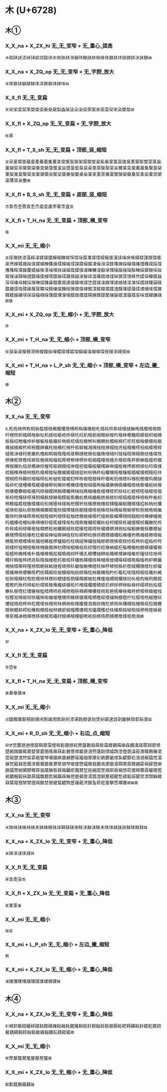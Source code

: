 # 木 (U+6728)

## 木①

### X_X_na + X_ZX_hi 无_无_变窄 + 无_重心_提高
`术`秫䟣訹沭䘤㺷絉怵鉥炢木咻狇䊾㳜貅㕲鮴䛙蚞恘烌休䏫䝗炑㹯銝鈢沐牀䮌`崊`

### X_X_na + X_ZQ_op 无_无_变窄 + 无_字腔_放大
`本`㤓骵钵躰缽䱁体泍䬱鉢㶱絊呠`砵`

### X_X_fl 无_无_变扁
`㭉`穼栄鿄栞䍒桀榮栥柴桒椉梨螙枈柒朵㭍柋荣案㚓筞䒳罙宋朶槳㮗`䓱`

### X_X_fl + X_ZQ_op 无_无_变扁 + 无_字腔_放大
`笨`苯

### X_X_fl + T_S_sh 无_无_变扁 + 顶部_竖_缩短
`呆`采䉎槼䲷蘃槖㯻䯂㯱㠍櫜枼㭧㮣䰂㯏架㮡㮾楘枲髤桑枽䈎蘂棨臬葇築椠㯺菜簗燊篥欒梊宲橜槷梥櫐䕁檗櫽㰍楶橤㯐葈䔧䂞棐喿栗棻榘棸蒅杗櫫某栾棄蘽藁集檕葉琹䔁桇槀䈢槩棠楽㮤檃虊染槧梁蘖樂椝櫱㮚㕖薬桨㰆雬藥蕖檠槃梷蘗㯔栔柔㮍橐栠槊渠橥寀枀雧`䰆`

### X_X_fl + B_S_sh 无_无_变扁 + 底部_竖_缩短
`怸`杳杏杢莕㭗朰杰楍桽㮺李㮅柰査`查`

### X_X_fl + T_H_na 无_无_变扁 + 顶部_横_变窄
`梟`

### X_X_mi 无_无_缩小 
`床`杘瓅錰渿藻綵渘媟镍腬緥暞鱳嵥㤾惵垛穈潗煠偞蟝䮣堡㴪䛶噪㾁喍嬠騥謀搩弽㾴㦿㷛蠂糅屧跺㑱媒䗋觻䮶搡䋴緤縔瑈謋牃缲饓凓僺湺深餷㗱㜰挅磉幉䌖擛穕鏫踩㻡襍㱷睬㙞鎟麜蝚繰偨㵩襙㖼庥譟鐰㥡鍒懆谋皪轢滐躱㙅慄䆆躁操璪髹䁻㛆鐷䮪啋媣蟍保澡䠕矂揸鏿褬揲媬喋牒䑮璖寱㨐髞㳭躲䃯谍磼䂋嵖煤㛊猹霂馇㾋烋媃倸䡦䁋䤪莯堔㠎埰輮採堢嚛探鏶㿋䮜䴢賲䜓燥鎳喳諜恷蹀猱㳿䭋塛揉㜁碴渫濼㥒蹂蹅瞸磲碟䐑齄㣄嘄殜㾹屟葆鞢垜䵲爍㷘䤕䌽㦡腜傑㟳鰈湈鰇磔褋韘渣䤂㙫䝣䕈煣瑮燺㖻㒉躒鞣䚢臊礫墚茠跥㩰褓婇僷䭎傈灤嗓鲽纅搮䑜賝䑈䭟鍱檿擽䐆蝶溧䆿艓庺哚堞鱢鑠禖`䥡驝`

### X_X_mi + X_ZQ_op 无_无_缩小 + 无_字腔_放大
`㡷`

### X_X_mi + T_H_na 无_无_缩小 + 顶部_横_变窄
`俕`濚枭淭儝蝾溁䊉蠑鑅挆㘇㽥㨲㗚韖㻧幧嵲滦嶸㗎琛㧲㩞浨嵘爃`嬫`

### X_X_mi + T_H_na + L_P_sh 无_无_缩小 + 顶部_横_变窄 + 左边_撇_缩短
`蟂`

## 木②

### X_X_na 无_无_变窄
`札`杹㮓栜梣枚桐㭻榅槨樈槪櫼欔㰀榑枵栴棅橡枥朼棈㭞柈㮇梂檺㯈醂栯樯㯷檢橃檦杄榸橩枛橘榵楁楸杫机檤桔榳梎杽槙杔枉朳橰栃椒稇棑㰔枍楿㮆橑槶㯁榞柤枳栂樽㭛橾柖棬欃梓栌栅楄㮐椸橊桚椭櫠桮樆梪橄栁朻樃㯗枤櫚椀棉朾柸㯇㰊椈梗槵㭲椐構梯㮭橓㭖椊枏棷㛦櫔枆㭡横栏䫐㭔柢檘楲湘桋㭜楦㨆榻栊㳹榀櫝樁㯪㮀㮼橂槣桲橽㮹㵉棣㭄桅樚杋櫓榈栮榥㭸槬格橠槲槤栳椖枱欕検㮫㰅村槰椔㯚㰋樀㮵梿㮻楪㭚栱棟柅桿檉榙梆栓梚楧梠楅柧橁㘄槮㭳榠㭓㭒椙欞橦桟檣涁檳柜㰖枰椨樕檆櫙柦櫬椑㭾榐朹榋淅欍崊桴楃椁桭椆橌㭼㣩楥杒檑椻榝欛㯮碄啉檔㯒椎梬郴棢槓枮㭩椲様梳榒榫㮊榡栦㮯杦棔榾梭桜檄榍榔檬檖椗树枡桷㭌桕欋梻栕橧欀櫥梄櫂槺櫩㰐柾㭋㦗棡㭥㭏㰜桢棺櫷榨枟彬檛倯櫺桾朷桦栫桹樒楹秣杆櫰㟣杤棛㯖枓椺棿檧㯿㭤檟㯎榣枠杧棧槽棵楕梶棲楾楖桄檙烞檫檋㯣橹樹梋樼栒棆櫹楙椣樢櫟㰃橙㰘㮜橎枙栤㰛杨㯨櫦欁橔板棴柌㭬梱橖棋梮椹㰚栲械档樵㯞㰕梑檀槫㭴柼梌㭕㭅椃榜樦樐榤椬榲唽桪柑樺柕楟㶇枂橗枫椂晽㮲模梴㰓㰙杌槜㯊楯㮽榚檨㮏杊㮮槅楈㮪棦橯栿杵梔枌桞㯳橸楛桎㯙㯼櫎術椼㜀樭㭑檼棖杷欑枅栝㯯㭱橮橏椋欂檯檰柪機榗櫣椏柝枘杬欜楉樉桩㮑杭㮈㭭㮶樻櫇櫤椱梡棳㮒㭪桡櫉楼橕㮦梍梀椌柡榪㰑根蜥樛杴柷梫桰楇檵槴楑枃㑣槡㯜槔桘㭎樅楜杇橒㮠梃柚楤椳棱檭楊杙橲鸺㯘橫橝栩㮄椢梲㭙檡欅橿橶杩檥楱㮞槾杣晰柫楮桫框㭯㯫樥桉㭃㮷梸榷櫞桱檝杕杸柯㰌椟栎檅㰗檱栻欘櫆㭦栣柞桙榬㭣檌㯦樬椪橍槚榄杝欟櫛椷栍棍櫀樘槝槹椮欌櫗楐淋㭢权榕橱㯅橵棎櫢櫪柲橛櫶槱㯴桃椽枪棯樨桗椫榏㯕榊栛杈标柳㰒㭘椩㭶橺樌橚檷槄樤㯵枬檇楢榩椦橨楡樇檻㭿樮樏桸枨楣枴椓㭽椤櫨櫾检桂槁槌惏欏極橣㭨楒櫈梜楔枝栨棌桍㭊橀栺桥㮙梢楺杅榓柵桯㮋㮖栧槸㯽柛朸標梾棝桶梞榢棂㯢杪梕棒柟樞杞榽楩楬柏檹櫒㯰權棩桵㯛柿橅桻㮁朴橇樔櫋楓桧榴槗楫桏杯櫄㳐榹欆樋棥喖椿檊檏綝檜槯䢶㰂㮸柱㭫椅㰄杍榯㯀柨橷㴤梹櫍梅椶栀杛极桓样槦㮧樿櫌槂栙槠㯠檶櫏橭樳楳柂棙槒柃枦㯍欐缃楨槢椰榟槿柄椥楋栐蜙㯌楻槎檸杁樾桖榭㰎檚枖棹梈㯉柺株析㯹棫檲棞棤杜楌樶橈㰇琳㮉檂檞槆椚核樠椵棪㮛櫃樎㮬柮榇楀枕柹㮳櫴相杓杉㰁松柭㯓枒栶梒欈㭂緗棇㪔榱樄杖枹枧榶楰柇梩枊楗㯸柩栖檁橢梛柀枇楝㮔榼槻梘欗椯枋杺㮩构㮢枸鵂㮎榰樫朽㱤栉楴榆桁楞橴棭権櫳梇櫮柘枔㭺樸欄櫻樍㮕㭁栟㭮柙椕枞㮟杼檽樗㭇枯㰏櫯朲榧櫘杠㯾櫖椾槛樰㯂杮栋槞枻櫿枿梙槈㮿欙柽棁枑栬㮱櫸槉樴柊橪樟椧㯝樝栈校樱淞橼樧梤栚欇棶硹㮥槍楂檈栵棰槟橻櫡楷㭷檐樑㮃櫧㭵棚㮰柠柆椄榁㭠槭橞梽楆榿梧棓榉桛柁橋㯶㭈檍柎枺椇柍梉檪欉榎溎㮌棕槐杚樜柣桳槏檮㭹㯭檓椛桤植橳櫭桝概枾棏柗榛椡櫕桠枷林橉棜椴櫁欖樓槥凇欚櫊檴柉枎檎梖杶㮝杻㯑桺榌楏槕㯆櫵枢㰉諃栰楎櫅栘槇樲栢櫑材檩梼㮴欓㯧㮘䘴翉㯃梏柶楠㮨橬樣梐栭湐`櫲`

### X_X_na + X_ZX_lo 无_无_变窄 + 无_重心_降低
`䣋`

### X_X_fl 无_无_变扁
`桼`枩`䰍`

### X_X_fl + T_H_na 无_无_变扁 + 顶部_横_变窄
`棊`㭟桊㮂`㩟`

### X_X_mi 无_无_缩小
`述`圞榺藵鄡祵㓷䟏闲㲡趮困歀劋剎漆䢡氉膝襃㓼煲剁鄵蒁䜉刴皶榦䫙厀趓褒`䢄`

### X_X_mi + R_D_sh 无_无_缩小 + 右边_点_缩短
`冧梦`焚麓䢤䢞㯲靡䈾藦䨬憷嘛鬆礎䌝弒㸑㯬臲廂葙皙霜孊䥜䔦䌕森鷴溨蓕闑㯋䵉噤楚䵇隸䭩䕆䳸婪㯟蘑閑䈷䯢菻虨礬䜆襟黁㸏涃棾㰈劘㩒䌮鶔漜儊㯡潹萙澖簯鷅䉓漤麼䈤䠂澘㷊椞䨛篐鐢棽嚰礳麻䵈㯩鬱䓩籕硱摩鑻彩鷍欝黀僸紮齽䖇崧潸鶐䕩驦梵灀嫲㭝䨷槑㦄辳澿攠鸉䭧藮灪犘焑梺嚒榃懋礵䔵栽醾凩爩磨灖䦥爢縻䊳嫻霦䔠擵壄痳㬷骦燓娴䳰鬰嚤箖尮檒髍晳䉘箱齫麽魔暦堏嵀綑糜椘捆䣛樖裍想菘戂䫅䙪霖蠜閫懡鹇饝睏榖㝝鹴蔴孀橆欎㱈厢鸘罧䗫厯嬷顙塺瀮麿濋颡䕷䉩耱惁䃺甈痫樷禁凚䫴䲈㠧㚞㯄麾悃棼樊璴阃醿埜檾嬤蜤齼䫶歴嶘藲滼釄蚻菥荰蘼攀㟚襻黂`㠨䩋爨`

## 木③ 

### X_X_na 无_无_变窄
`末`䍪味抹帓祙袜末妹昧粖抺㶬靺䬴砞佅眜沬鮇沫眛未昩怽妺䏞跊䱅皌䵢䴲`韎`

### X_X_na + X_ZX_lo 无_无_变窄 + 无_重心_降低
`耒`䋘洡诔㑍誄`銇`

### X_X_fl 无_无_变扁
`茉`㭐唜㭆`㖝`

### X_X_fl + X_ZX_lo 无_无_变扁 + 无_重心_降低
`䒹`業筙`嶪`

### X_X_mi 无_无_缩小 
`菋寐`

### X_X_mi + L_P_sh 无_无_缩小 + 左边_撇_缩短
`魅`

### X_X_mi + X_ZX_lo 无_无_缩小 + 无_重心_降低
`澲`擈㒒曗㗼䌜䧨㸣㸁嶫㡤礏`驜`

## 木④

### X_X_na + X_ZX_lo 无_无_变窄 + 无_重心_降低
`耓`䙿䣂䎰䎭耰耕耧䎧䎬䎯䎨耛耣耗䎱耯耥耜耔耮耞䎦耟頛耨耠耙䎪耩䎣耖耤䎢䣢耢耚耦䎮䎤耪䎥耝耡耭䎩耬耘耫䎫㼍`耲`

### X_X_mi 无_无_缩小
`㹈`孷犛氂膥㲠嫠漦剺釐`斄`

### X_X_mi + X_ZX_lo 无_无_缩小 + 无_重心_降低
`鄴`㱉籍鸈藉藕`躤`